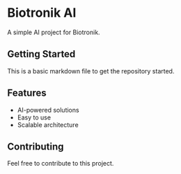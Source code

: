 # Biotronik AI

A simple AI project for Biotronik.

## Getting Started

This is a basic markdown file to get the repository started.

## Features

- AI-powered solutions
- Easy to use
- Scalable architecture

## Contributing

Feel free to contribute to this project.